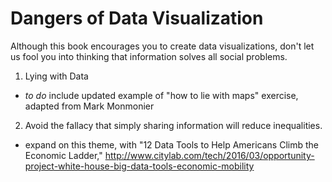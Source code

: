 # Dangers of Data Visualization

Although this book encourages you to create data visualizations, don't let us fool you into thinking that information solves all social problems.

1) Lying with Data
- *to do* include updated example of "how to lie with maps" exercise, adapted from Mark Monmonier

2) Avoid the fallacy that simply sharing information will reduce inequalities.

- expand on this theme, with "12 Data Tools to Help Americans Climb the Economic Ladder," http://www.citylab.com/tech/2016/03/opportunity-project-white-house-big-data-tools-economic-mobility
